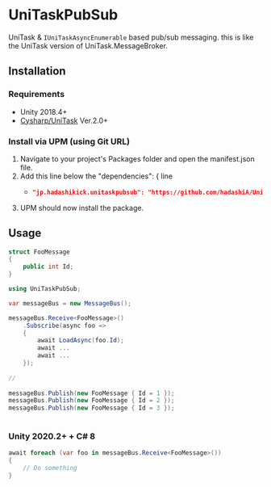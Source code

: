 # UniTaskPubSub

UniTask & `IUniTaskAsyncEnumerable` based pub/sub messaging.
this is like the UniTask version of UniTask.MessageBroker.

## Installation

### Requirements

- Unity 2018.4+
- [Cysharp/UniTask](https://github.com/Cysharp/UniTask) Ver.2.0+

### Install via UPM (using Git URL)

1. Navigate to your project's Packages folder and open the manifest.json file.
2. Add this line below the "dependencies": { line
    - ```json
      "jp.hadashikick.unitaskpubsub": "https://github.com/hadashiA/UniTaskPubSub.git?path=Assets/UniTaskPubSub",
      ```
3. UPM should now install the package.

## Usage

```csharp
struct FooMessage
{
    public int Id;
}
```

```csharp
using UniTaskPubSub;

var messageBus = new MessageBus();

messageBus.Receive<FooMessage>()
    .Subscribe(async foo => 
    {
        await LoadAsync(foo.Id);
        await ...
        await ...        
    });
    
//     
    
messageBus.Publish(new FooMessage { Id = 1 });
messageBus.Publish(new FooMessage { Id = 2 });
messageBus.Publish(new FooMessage { Id = 3 });
    
```

### Unity 2020.2+ + C# 8

```csharp
await foreach (var foo in messageBus.Receive<FooMessage>())
{
    // Do something
}
```
